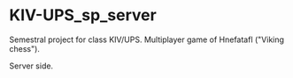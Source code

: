 # KIV-UPS_sp_server

Semestral project for class KIV/UPS. Multiplayer game of Hnefatafl ("Viking chess").

Server side.
